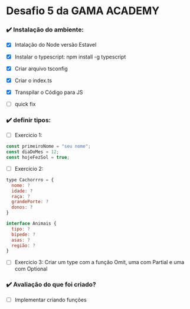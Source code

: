 # Desafio 5 da GAMA ACADEMY


### :heavy_check_mark: Instalação do ambiente:
- [x] Intalação do Node versão Estavel
- [x] Instalar o typescript: npm install -g typescript 
- [x] Criar arquivo tsconfig
- [x] Criar o index.ts
- [x] Transpilar o Código para JS
- [ ] quick fix


### :heavy_check_mark: definir tipos:
- [ ] Exercicio 1:
```js
const primeiroNome = "seu nome";
const diaDoMes = 12;
const hojeFezSol = true;
```
- [ ] Exercicio 2:
```js
type Cachorrro = {
  nome: ?
  idade: ?
  raça: ?
  grandePorte: ?
  donos: ?
}

interface Animais {
  tipo: ?
  bipede: ?
  asas: ?
  região: ?
}
```

- [ ] Exercicio 3:
Criar um type com a função Omit, uma com Partial  e uma com Optional


### :heavy_check_mark: Avaliação do que foi criado?
- [ ] Implementar criando funções
